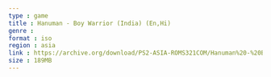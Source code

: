 ```yaml
---
type : game
title : Hanuman - Boy Warrior (India) (En,Hi)
genre : 
format : iso
region : asia
link : https://archive.org/download/PS2-ASIA-ROMS321COM/Hanuman%20-%20Boy%20Warrior%20%28India%29%20%28En%2CHi%29.7z
size : 189MB
---
```

